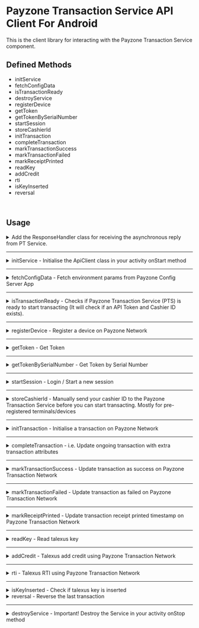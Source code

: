 # Payzone Transaction Service API Client For Android

This is the client library for interacting with the Payzone Transaction Service component.

## Defined Methods

- initService
- fetchConfigData
- isTransactionReady
- destroyService
- registerDevice
- getToken
- getTokenBySerialNumber
- startSession
- storeCashierId
- initTransaction
- completeTransaction
- markTransactionSuccess
- markTransactionFailed
- markReceiptPrinted
- readKey
- addCredit
- rti
- isKeyInserted
- reversal

<br/>

## Usage

<details>
  <summary>  Add the ResponseHandler class for receiving the asynchronous reply from PT Service. </summary>

    public class ResponseHandler extends Handler {
        @Override
        public void handleMessage(Message msg) {
            String response;
            switch (msg.what) {
                case MessageConstants.MSG_REGISTER_DEVICE:
                    response = ApiClient.decompressData(msg.getData().getString(MessageConstants.RESP_REGISTER_DEVICE));
                    System.out.println("## Register Device Response = "+response);
                    break;
                case MessageConstants.MSG_INIT_TRANSACTION:
                    response = ApiClient.decompressData(msg.getData().getString(MessageConstants.RESP_INIT_TRANSACTION));
                    System.out.println("## Transaction Initialised Response = "+response);
                    break;
                case MessageConstants.MSG_MARK_TRANS_SUCCESS:
                    response = ApiClient.decompressData(msg.getData().getString(MessageConstants.RESP_MARK_TRANS_SUCCESS));
                    System.out.println("## Marked Successful Response = "+response);
                    break;
                case MessageConstants.MSG_MARK_TRANS_FAILED:
                    response = ApiClient.decompressData(msg.getData().getString(MessageConstants.RESP_MARK_TRANS_FAILED));
                    System.out.println("## Marked Failed Response = "+response);
                    break;
                case MessageConstants.MSG_MARK_RECEIPT_PRINTED:
                    response = ApiClient.decompressData(msg.getData().getString(MessageConstants.RESP_MARK_RECEIPT_PRINTED));
                    System.out.println("## Marked Receipt Printed Response = "+response);
                    break;
                default:
                    super.handleMessage(msg);
            }
        }
    }

  <b>NOTE:</b>
  
  You will notice a `ApiClient.decompressData` method wrapped around the response. This is because we only send compress string response data.
  Android Bundle/Parcel has a size limit and to mitigate against that we have to compress our responses. Therefore, you have to decompress the response data for all message responses coming back from the Payzone Transaction Service.    
</details>
<hr/>

<details>
  <summary> initService - Initialise the ApiClient class in your activity onStart method</summary>
  <br>

    The ApiClient class constructor params are:

    - Your activity context.
    - Reply Messenger created using your Response handler.


    @Override
    protected void onStart() {
        super.onStart();
        responseHandler = new ResponseHandler();
        replyMessenger = new Messenger(responseHandler);
        apiClient = new ApiClient(getApplicationContext(), replyMessenger);
        apiClient.initService(); // Connects your app with the Payzone Transaction Service Component
    }


</details>
<hr/>

<details>
  <summary> fetchConfigData - Fetch environment params from Payzone Config Server App</summary>
  <br>

    The ApiClient class constructor params are:

    - Your activity context.
    - Reply Messenger created using your Response handler.


    @Override
    protected void onStart() {
        super.onStart();
        responseHandler = new ResponseHandler();
        replyMessenger = new Messenger(responseHandler);
        apiClient = new ApiClient(getApplicationContext(), replyMessenger);
        apiClient.initService(); // Connects your app with the Payzone Transaction Service Component
        apiClient.fetchConfigData(); // Fetch environment params
    }


</details>
<hr/>

<details>
  <summary>isTransactionReady - Checks if Payzone Transaction Service (PTS) is ready to start transacting (It will check if an API Token and Cashier ID exists). </summary>
  <br>

    boolean success =  apiClient.isTransactionReady();
    System.out.println("## Is Transaction Ready check sent to service queue: "+success);

  <b>Note:</b> 
  The call is Async and a response will be sent via the response handler.
</details>
<hr/>

<details>
  <summary>registerDevice - Register a device on Payzone Network </summary>
  <br>


    JSONObject obj = new JSONObject();
    obj.put("barcode", "267693243349691");
    obj.put("deviceId", "1545D2053");
    obj.put("tId", "49691");
    boolean success =  apiClient.registerDevice(obj);
    System.out.println("## Device Registration sent to service queue: "+success);


</details>
<hr/>

<details>
  <summary>getToken - Get Token </summary>
  <br>

    String tId = "49691";
    boolean success =  apiClient.getToken(tId);
    System.out.println("## Get Token Request sent to service queue: "+success);


</details>
<hr/>

<details>
  <summary>getTokenBySerialNumber - Get Token by Serial Number</summary>
  <br>

    String serialNumber = "1545D2053";
    boolean success =  apiClient.getTokenBySerialNumber(serialNumber);
    System.out.println("## Get Token By Serial Number Request sent to service queue: "+success);


</details>
<hr/>

<details>
  <summary>startSession - Login / Start a new session </summary>
  <br>


    JSONObject obj = new JSONObject();
    obj.put("pin", 1234);
    boolean success =  apiClient.startSession(obj);
    System.out.println("## Get Session Request sent to service queue: "+success);


</details>
<hr/>

<details>
  <summary>storeCashierId - Manually send your cashier ID to the Payzone Transaction Service before you can start transacting. Mostly for pre-registered terminals/devices </summary>
  <br>


    String cashierId = "1234";
    boolean success =  apiClient.storeCashierId(cashierId);
    System.out.println("## Get Store Cashier sent to service queue: "+success);


</details>
<hr/>

<details>
  <summary>initTransaction - Initialise a transaction on Payzone Network </summary>
  <br>
  
  Client App use case (For client apps with associated clientRef):


    JSONObject obj = new JSONObject();
    obj.put("clientRef", "294decdf-0d8d-4bc5-9921-7460ab737fba");
    obj.put("transactionGuid", "bfd0f250-66ce-11eb-863b-a5942ff6aec7");
    obj.put("transactionAmount", 1000);
    obj.put("barcode", "63385450042016567880");
    boolean success =  apiClient.initTransaction(obj);
    System.out.println("## Transaction init sent to service queue: "+success);

  Standard Payzone use case:
  
    JSONObject obj = new JSONObject();
    obj.put("transactionSource", "0");
    obj.put("productId", "24382");
    obj.put("transactionGuid", "bfd0f250-66ce-11eb-863b-a5942ff6aec7");
    obj.put("transactionAmount", 1000);
    obj.put("barcode", "63385450042016567880");
    boolean success =  apiClient.initTransaction(obj);
    System.out.println("## Transaction init sent to service queue: "+success);
      
</details>
<hr/>

<details>
  <summary>completeTransaction - i.e. Update ongoing transaction with extra transaction attributes </summary>
  <br>


    JSONObject obj = new JSONObject();
    obj.put("id", "bfd0f250-66ce-11eb-863b-a5942ff6aec7"); // i.e. Your transactionGuid
    obj.put("utrn", "1100883828292828"); // or this could be ticketNumber, extra_json_info object etc..
    obj.put("responseCode", "00"); // "00" for successful topup or "05" for failure.
    obj.put("smartMeterErrorText", "Something went wrong"); // Should in case it is a faulure
    boolean success =  apiClient.completeTransaction(obj);
    System.out.println("## Complete transaction request sent to service queue: "+success);


</details>
<hr/>

<details>
  <summary>markTransactionSuccess - Update transaction as success on Payzone Transaction Network </summary>
  <br>


    JSONObject obj = new JSONObject();
    obj.put("id", "bfd0f250-66ce-11eb-863b-a5942ff6aec7");
    boolean success =  apiClient.markTransactionSuccess(obj);
    System.out.println("## Mark transaction successful request sent to service queue: "+success);


</details>
<hr/>

<details>
  <summary>markTransactionFailed - Update transaction as failed on Payzone Transaction Network  </summary>
  <br>


    JSONObject obj = new JSONObject();
    obj.put("id", "bfd0f250-66ce-11eb-863b-a5942ff6aec7");
    boolean success =  apiClient.markTransactionFailed(obj);
    System.out.println("## Mark transaction failed request sent to service queue: "+success);


</details>
<hr/>

<details>
  <summary>markReceiptPrinted - Update transaction receipt printed timestamp on Payzone Transaction Network  </summary>
  <br>


    JSONObject obj = new JSONObject();
    obj.put("id", "bfd0f250-66ce-11eb-863b-a5942ff6aec7");
    boolean success =  apiClient.markReceiptPrinted(obj);
    System.out.println("## Transaction receipt printed request sent to service queue: "+success);


</details>
<hr/>

<details>
  <summary>readKey - Read talexus key </summary>
  <br>


    boolean success =  apiClient.readKey();
    System.out.println("## Read talexus key: " + success);
    
    Reseponse:-
    {
      "success": true,
      "keyImage": "333346574081DDBD0004926E120600AF000A47340000D3AC41E5FFAB4070C140990B440EC800840E040E040E040E040E040E040E040E440E040E440E040E040E22010100261E0D07000000000000395A000000000000000000000000800000180000000000005FE30000000000000000000000000000000000000000000056BC",
      "variants": [
        {
          "id": 12,
          "iin": "102",
          "maxAmount": 8000,
          "multipleOf": 100,
          "name": "EDF Add Credit",
          "uiFlow": "talexus.addCredit"
        },
        {
          "id": 11,
          "iin": "102",
          "name": "EDF RTI",
          "uiFlow": "talexus.resetKey"
        },
        {
          "balance": 17500,
          "id": 13,
          "iin": "102",
          "name": "EDF Display Balance",
          "uiFlow": "talexus.displayBalance"
        }
      ]
    }
        

</details>
<hr/>


<details>
  <summary>addCredit - Talexus add credit using Payzone Transaction Network  </summary>
  <br>


    JSONObject obj = new JSONObject();
    obj.put("amount", "600");
    obj.put("productId", "68128");
    obj.put("keyImage", "555560321131866500366BE0400500550001D21C0000005AC000F779A2A1E350990B840084008400440004000400040004000400040044008400040004000400101101000F0D0000000000000000000000000000000000000000000080000098000000000000C04C000000000000000000000000000000000000000000003A94");
    boolean success =  apiClient.addCredit(obj);
    System.out.println("## Talexus add credit: "+success);

    Reseponse:-
    {
      "success": true,
      "transactionGuid": "e9d8ec0a-604f-4a1d-bc0f-dac6d1631817",
      "customerReceipt": "<style>\n.receipt_preview {width: 100%;height: 100%;margin: 100px 0;}.receipt_preview.paper-bus {width: 100%;margin: 0 160px 100px 0;border-right: dashed 2px black;}@media only screen and (min-width : 575px){.receipt_preview td {width: 100%;font-size: 22pt;font-family: arial;-webkit-font-smoothing: none;padding: 0;}}@media only screen and (max-width : 575px) and (orientation:portrait){.receipt_preview td {width: 100%;font-size: 19pt;font-family: arial;-webkit-font-smoothing: none;padding: 0;}}.receipt_preview .receipt_line {border-bottom: 3px dashed #000;}.receipt_preview .receipt_half_height {width: 100%;height: 7px;}.receipt_preview .receipt_preview_image {width: 100%;}<\/style>\n<table class=\"receipt_preview\">\n<tr><td colspan=\"2\" width=\"100%\"   align=\"center\"><\/td><\/tr><tr><td colspan=\"2\" width=\"100%\"   align=\"center\"><\/td><\/tr><tr><td colspan=\"2\" width=\"100%\"   align=\"center\"><\/td><\/tr><tr><td colspan=\"2\" width=\"100%\"   align=\"center\"><\/td><\/tr><tr><td class=\"receipt_half_height\" colspan=\"2\"><div class=\"receipt_half_height\"><div><\/td><\/tr><tr><td colspan=\"2\" width=\"100%\"   align=\"left\">Talexus EDF<\/td><\/tr><tr><td width=\"50%\"   align=\"left\">METER TYPE:<\/td><td width=\"50%\"   align=\"right\">SML<\/td><\/tr><tr><td width=\"50%\"   align=\"left\">METER NUMBER:<\/td><td width=\"50%\"   align=\"right\">F08D014657<\/td><\/tr><tr><td width=\"50%\"   align=\"left\">KEY NUMBER:<\/td><td width=\"50%\"   align=\"right\">0004DDBD<\/td><\/tr><tr><td width=\"50%\"   align=\"left\">CRN:<\/td><td width=\"50%\"   align=\"right\">671070084911<\/td><\/tr><tr><td width=\"50%\"   align=\"left\">SUPPLIER ID:<\/td><td width=\"50%\"   align=\"right\">4<\/td><\/tr><tr><td width=\"50%\"   align=\"left\">HOST ID:<\/td><td width=\"50%\"   align=\"right\">4<\/td><\/tr><tr><td class=\"receipt_half_height\" colspan=\"2\"><div class=\"receipt_half_height\"><div><\/td><\/tr><tr><td width=\"50%\"   align=\"left\">Payment<\/td><td width=\"50%\"   align=\"right\">&pound;3.00<\/td><\/tr><tr><td width=\"50%\"   align=\"left\">MOP<\/td><td width=\"50%\"   align=\"right\">CASH<\/td><\/tr><tr><td class=\"receipt_half_height\" colspan=\"2\"><div class=\"receipt_half_height\"><div><\/td><\/tr><tr><td width=\"50%\"   align=\"left\">CREDIT:<\/td><td width=\"50%\"   align=\"right\">&pound;188.00<\/td><\/tr><tr><td class=\"receipt_half_height\" colspan=\"2\"><div class=\"receipt_half_height\"><div><\/td><\/tr><tr><td colspan=\"2\" width=\"100%\"   align=\"left\"><\/td><\/tr><tr><td colspan=\"2\" width=\"100%\"   align=\"left\"><\/td><\/tr><tr><td colspan=\"2\" width=\"100%\"   align=\"left\"><\/td><\/tr><tr><td colspan=\"2\" width=\"100%\"   align=\"left\"><\/td><\/tr><tr><td colspan=\"2\" width=\"100%\"   align=\"left\"><\/td><\/tr><tr><td colspan=\"2\" width=\"100%\"   align=\"left\"><\/td><\/tr><tr><td colspan=\"2\" width=\"100%\"   align=\"left\"><\/td><\/tr><tr><td class=\"receipt_half_height\" colspan=\"2\"><div class=\"receipt_half_height\"><div><\/td><\/tr><tr><td colspan=\"2\"><hr><\/td><\/tr><tr><td colspan=\"2\" width=\"100%\"   align=\"center\">CUSTOMER COPY<\/td><\/tr><tr><td colspan=\"2\"><hr><\/td><\/tr><tr><td colspan=\"2\" width=\"100%\"   align=\"center\">We're here for your<\/td><\/tr><tr><td colspan=\"2\" width=\"100%\"   align=\"center\">energy top-ups this winter.<\/td><\/tr><tr><td colspan=\"2\" width=\"100%\"   align=\"center\">Visit<\/td><\/tr><tr><td colspan=\"2\" width=\"100%\"   align=\"center\">storelocator.payzone.co.uk<\/td><\/tr><tr><td class=\"receipt_half_height\" colspan=\"2\"><div class=\"receipt_half_height\"><div><\/td><\/tr><tr><td width=\"50%\"   align=\"left\">M423857<\/td><td width=\"50%\"   align=\"right\">C0002<\/td><\/tr><tr><td width=\"50%\"   align=\"left\">T35112029<\/td><td width=\"50%\"   align=\"right\">R0050<\/td><\/tr><tr><td width=\"50%\"   align=\"left\">DATE 17\/08\/23<\/td><td width=\"50%"   align=\"left\">DATE 17\/08\/23<\/td><td width=\"50%\"   align=\"right\">10:48<\/td><\/tr><\/table><br><br><br><br>\n",
      "status": "Completed"
    } 

</details>
<hr/>

<details>
  <summary>rti - Talexus RTI using Payzone Transaction Network  </summary>
  <br>


    JSONObject obj = new JSONObject();
    obj.put("rtiReference", "05318140");
    obj.put("productId", "68129");
    obj.put("keyImage", "555560321131866500366BE0400500550001D21C0000005AC000F779A2A1E350990B840084008400440004000400040004000400040044008400040004000400101101000F0D0000000000000000000000000000000000000000000080000098000000000000C04C000000000000000000000000000000000000000000003A94");
    boolean success =  apiClient.rti(obj);
    System.out.println("## Talexus add credit: "+success);

    Reseponse:-
    {
      "success": true,
      "transactionGuid": "aa204f2a-9eb0-43d1-a7e2-e00de5372eb8",
      "customerReceipt": "<style>\n.receipt_preview {width: 100%;height: 100%;margin: 100px 0;}.receipt_preview.paper-bus {width: 100%;margin: 0 160px 100px 0;border-right: dashed 2px black;}@media only screen and (min-width : 575px){.receipt_preview td {width: 100%;font-size: 22pt;font-family: arial;-webkit-font-smoothing: none;padding: 0;}}@media only screen and (max-width : 575px) and (orientation:portrait){.receipt_preview td {width: 100%;font-size: 19pt;font-family: arial;-webkit-font-smoothing: none;padding: 0;}}.receipt_preview .receipt_line {border-bottom: 3px dashed #000;}.receipt_preview .receipt_half_height {width: 100%;height: 7px;}.receipt_preview .receipt_preview_image {width: 100%;}<\/style>\n<table class=\"receipt_preview\">\n<tr><td colspan=\"2\" width=\"100%\"   align=\"center\"><\/td><\/tr><tr><td colspan=\"2\" width=\"100%\"   align=\"center\"><\/td><\/tr><tr><td colspan=\"2\" width=\"100%\"   align=\"center\"><\/td><\/tr><tr><td colspan=\"2\" width=\"100%\"   align=\"center\"><\/td><\/tr><tr><td class=\"receipt_half_height\" colspan=\"2\"><div class=\"receipt_half_height\"><div><\/td><\/tr><tr><td colspan=\"2\" width=\"100%\"   align=\"left\">Talexus EDF<\/td><\/tr><tr><td width=\"50%\"   align=\"left\">METER TYPE:<\/td><td width=\"50%\"   align=\"right\">SE<\/td><\/tr><tr><td width=\"50%\"   align=\"left\">METER NUMBER:<\/td><td width=\"50%\"   align=\"right\">S95A062911<\/td><\/tr><tr><td width=\"50%\"   align=\"left\">KEY NUMBER:<\/td><td width=\"50%\"   align=\"right\">002D7DBC<\/td><\/tr><tr><td width=\"50%\"   align=\"left\">CRN:<\/td><td width=\"50%\"   align=\"right\">671069359233        <\/td><\/tr><tr><td width=\"50%\"   align=\"left\">SUPPLIER ID:<\/td><td width=\"50%\"   align=\"right\">0<\/td><\/tr><tr><td width=\"50%\"   align=\"left\">HOST ID:<\/td><td width=\"50%\"   align=\"right\">0<\/td><\/tr><tr><td class=\"receipt_half_height\" colspan=\"2\"><div class=\"receipt_half_height\"><div><\/td><\/tr><tr><td class=\"receipt_half_height\" colspan=\"2\"><div class=\"receipt_half_height\"><div><\/td><\/tr><tr><td colspan=\"2\"><hr><\/td><\/tr><tr><td colspan=\"2\" width=\"100%\"   align=\"left\">RTI APPLIED<\/td><\/tr><tr><td width=\"50%\"   align=\"left\">Customer ID<\/td><td width=\"50%\"   align=\"right\"><\/td><\/tr><tr><td colspan=\"2\"><hr><\/td><\/tr><tr><td class=\"receipt_half_height\" colspan=\"2\"><div class=\"receipt_half_height\"><div><\/td><\/tr><tr><td width=\"50%\"   align=\"left\">CREDIT:<\/td><td width=\"50%\"   align=\"right\">&pound;30.00<\/td><\/tr><tr><td class=\"receipt_half_height\" colspan=\"2\"><div class=\"receipt_half_height\"><div><\/td><\/tr><tr><td class=\"receipt_half_height\" colspan=\"2\"><div class=\"receipt_half_height\"><div><\/td><\/tr><tr><td colspan=\"2\"><hr><\/td><\/tr><tr><td colspan=\"2\" width=\"100%\"   align=\"center\">CUSTOMER COPY<\/td><\/tr><tr><td colspan=\"2\"><hr><\/td><\/tr><tr><td class=\"receipt_half_height\" colspan=\"2\"><div class=\"receipt_half_height\"><div><\/td><\/tr><tr><td width=\"50%\"   align=\"left\">M423857<\/td><td width=\"50%\"   align=\"right\">C0002<\/td><\/tr><tr><td width=\"50%\"   align=\"left\">T35112029<\/td><td width=\"50%\"   align=\"right\">R0031<\/td><\/tr><tr><td width=\"50%\"   align=\"left\">DATE 17\/08\/23<\/td><td width=\"50%\"   align=\"right\">10:48<\/td><\/tr><\/table><br><br><br><br>\n",
      "status": "Completed"
    }

</details>
<hr/>

<details>
  <summary>isKeyInserted - Check if talexus key is inserted </summary>
  <br>

    boolean success =  apiClient.isKeyInserted();
    System.out.println("## Is talexus key inserted: " + success);

    Reseponse:-
     
     {"success":true,"keyInserted":true}
     
</details>
<details>
  <summary>reversal - Reverse the last transaction </summary>
  <br>

    JSONObject obj = new JSONObject();
    obj.put("productId", "68129");
    obj.put("keyImage", "555560321131866500366BE0400500550001D21C0000005AC000F779A2A1E350990B840084008400440004000400040004000400040044008400040004000400101101000F0D0000000000000000000000000000000000000000000080000098000000000000C04C000000000000000000000000000000000000000000003A94");
    boolean success =  apiClient.reversal(obj);
    System.out.println("## Talexus reversal: "+success);

    Reseponse:-
    {
      "success": true,
      "transactionGuid": "aa204f2a-9eb0-43d1-a7e2-e00de5372eb8",
      "customerReceipt": "<style>\n.receipt_preview {width: 100%;height: 100%;margin: 100px 0;}.receipt_preview.paper-bus {width: 100%;margin: 0 160px 100px 0;border-right: dashed 2px black;}@media only screen and (min-width : 575px){.receipt_preview td {width: 100%;font-size: 22pt;font-family: arial;-webkit-font-smoothing: none;padding: 0;}}@media only screen and (max-width : 575px) and (orientation:portrait){.receipt_preview td {width: 100%;font-size: 19pt;font-family: arial;-webkit-font-smoothing: none;padding: 0;}}.receipt_preview .receipt_line {border-bottom: 3px dashed #000;}.receipt_preview .receipt_half_height {width: 100%;height: 7px;}.receipt_preview .receipt_preview_image {width: 100%;}<\/style>\n<table class=\"receipt_preview\">\n<tr><td colspan=\"2\" width=\"100%\"   align=\"center\"><\/td><\/tr><tr><td colspan=\"2\" width=\"100%\"   align=\"center\"><\/td><\/tr><tr><td colspan=\"2\" width=\"100%\"   align=\"center\"><\/td><\/tr><tr><td colspan=\"2\" width=\"100%\"   align=\"center\"><\/td><\/tr><tr><td class=\"receipt_half_height\" colspan=\"2\"><div class=\"receipt_half_height\"><div><\/td><\/tr><tr><td colspan=\"2\" width=\"100%\"   align=\"left\">Talexus EDF<\/td><\/tr><tr><td width=\"50%\"   align=\"left\">METER TYPE:<\/td><td width=\"50%\"   align=\"right\">SE<\/td><\/tr><tr><td width=\"50%\"   align=\"left\">METER NUMBER:<\/td><td width=\"50%\"   align=\"right\">S95A062911<\/td><\/tr><tr><td width=\"50%\"   align=\"left\">KEY NUMBER:<\/td><td width=\"50%\"   align=\"right\">002D7DBC<\/td><\/tr><tr><td width=\"50%\"   align=\"left\">CRN:<\/td><td width=\"50%\"   align=\"right\">671069359233        <\/td><\/tr><tr><td width=\"50%\"   align=\"left\">SUPPLIER ID:<\/td><td width=\"50%\"   align=\"right\">0<\/td><\/tr><tr><td width=\"50%\"   align=\"left\">HOST ID:<\/td><td width=\"50%\"   align=\"right\">0<\/td><\/tr><tr><td class=\"receipt_half_height\" colspan=\"2\"><div class=\"receipt_half_height\"><div><\/td><\/tr><tr><td class=\"receipt_half_height\" colspan=\"2\"><div class=\"receipt_half_height\"><div><\/td><\/tr><tr><td colspan=\"2\"><hr><\/td><\/tr><tr><td colspan=\"2\" width=\"100%\"   align=\"left\">RTI APPLIED<\/td><\/tr><tr><td width=\"50%\"   align=\"left\">Customer ID<\/td><td width=\"50%\"   align=\"right\"><\/td><\/tr><tr><td colspan=\"2\"><hr><\/td><\/tr><tr><td class=\"receipt_half_height\" colspan=\"2\"><div class=\"receipt_half_height\"><div><\/td><\/tr><tr><td width=\"50%\"   align=\"left\">CREDIT:<\/td><td width=\"50%\"   align=\"right\">&pound;30.00<\/td><\/tr><tr><td class=\"receipt_half_height\" colspan=\"2\"><div class=\"receipt_half_height\"><div><\/td><\/tr><tr><td class=\"receipt_half_height\" colspan=\"2\"><div class=\"receipt_half_height\"><div><\/td><\/tr><tr><td colspan=\"2\"><hr><\/td><\/tr><tr><td colspan=\"2\" width=\"100%\"   align=\"center\">CUSTOMER COPY<\/td><\/tr><tr><td colspan=\"2\"><hr><\/td><\/tr><tr><td class=\"receipt_half_height\" colspan=\"2\"><div class=\"receipt_half_height\"><div><\/td><\/tr><tr><td width=\"50%\"   align=\"left\">M423857<\/td><td width=\"50%\"   align=\"right\">C0002<\/td><\/tr><tr><td width=\"50%\"   align=\"left\">T35112029<\/td><td width=\"50%\"   align=\"right\">R0031<\/td><\/tr><tr><td width=\"50%\"   align=\"left\">DATE 17\/08\/23<\/td><td width=\"50%\"   align=\"right\">10:48<\/td><\/tr><\/table><br><br><br><br>\n",
      "status": "Completed"
    }
     
</details>
<hr/>

<details>
  <summary>destroyService - Important! Destroy the Service in your activity onStop method</summary>
  <br>


    @Override
    protected void onStop() {
        super.onStop();
        if(apiClient.destroyService()) {
            System.out.println("## Disconnected from Payzone Transaction service...");
        }
    }


</details>
